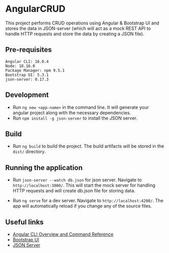 # AngularCRUD

This project performs CRUD operations using Angular & Bootstrap UI and stores the data in JSON-server (which will act as a mock REST API to handle HTTP requests and store the data by creating a JSON file). 

## Pre-requisites 

```
Angular CLI: 16.0.4
Node: 18.16.0
Package Manager: npm 9.5.1
Bootstrap UI: 5.3.1
json-server: 0.17.3
```

## Development

- Run `ng new <app-name>` in the command line. It will generate your angular project along with the necessary dependencies.
- Run `npm install -g json-server` to install the JSON server.

## Build

- Run `ng build` to build the project. The build artifacts will be stored in the `dist/` directory.

## Running the application

- Run `json-server --watch db.json` for json server. Navigate to `http://localhost:3000/`. This will start the mock server for handling HTTP requests and will create db.json file for storing data. 

- Run `ng serve` for a dev server. Navigate to `http://localhost:4200/`. The app will automatically reload if you change any of the source files.

## Useful links

- [Angular CLI Overview and Command Reference](https://angular.io/cli) <br>
- [Bootstrap UI](https://getbootstrap.com/docs/5.3/getting-started/introduction/) <br>
- [JSON Server](https://www.npmjs.com/package/json-server) <br>